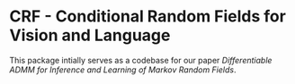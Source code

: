 # CRF - Conditional Random Fields for Vision and Language

This package intially serves as a codebase for our paper
*Differentiable ADMM for Inference and Learning of Markov Random Fields*.
